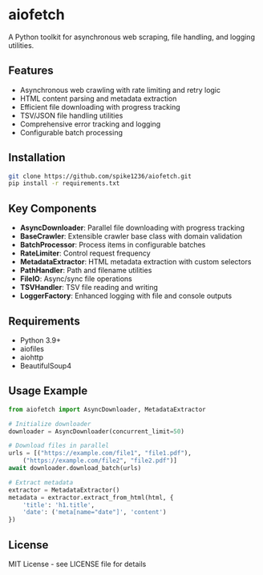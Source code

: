 # aiofetch

A Python toolkit for asynchronous web scraping, file handling, and logging utilities.

## Features

- Asynchronous web crawling with rate limiting and retry logic
- HTML content parsing and metadata extraction
- Efficient file downloading with progress tracking
- TSV/JSON file handling utilities
- Comprehensive error tracking and logging
- Configurable batch processing

## Installation

```bash
git clone https://github.com/spike1236/aiofetch.git
pip install -r requirements.txt
```

## Key Components

- **AsyncDownloader**: Parallel file downloading with progress tracking
- **BaseCrawler**: Extensible crawler base class with domain validation
- **BatchProcessor**: Process items in configurable batches
- **RateLimiter**: Control request frequency
- **MetadataExtractor**: HTML metadata extraction with custom selectors
- **PathHandler**: Path and filename utilities
- **FileIO**: Async/sync file operations
- **TSVHandler**: TSV file reading and writing
- **LoggerFactory**: Enhanced logging with file and console outputs

## Requirements

- Python 3.9+
- aiofiles
- aiohttp
- BeautifulSoup4

## Usage Example

```python
from aiofetch import AsyncDownloader, MetadataExtractor

# Initialize downloader
downloader = AsyncDownloader(concurrent_limit=50)

# Download files in parallel
urls = [("https://example.com/file1", "file1.pdf"),
    ("https://example.com/file2", "file2.pdf")]
await downloader.download_batch(urls)

# Extract metadata
extractor = MetadataExtractor()
metadata = extractor.extract_from_html(html, {
    'title': 'h1.title',
    'date': ('meta[name="date"]', 'content')
})
```

## License

MIT License - see LICENSE file for details